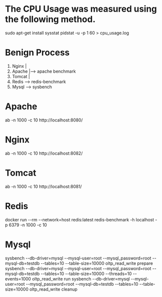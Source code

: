 # The CPU Usage was measured using the following method.

sudo apt-get install sysstat
pidstat -u -p <PID> 1 60 > cpu_usage.log

# Benign Process

1. Nginx	|	
2. Apache	|--> apache benchmark
3. Tomcat	|
4. Redis 	 --> redis-benchmark
5. Mysql  	 --> sysbench

# Apache
ab -n 1000 -c 10 http://localhost:8080/

# Nginx
ab -n 1000 -c 10 http://localhost:8082/

# Tomcat
ab -n 1000 -c 10 http://localhost:8081/

# Redis
docker run --rm --network=host redis:latest redis-benchmark -h localhost -p 6379 -n 1000 -c 10

# Mysql
sysbench --db-driver=mysql --mysql-user=root --mysql_password=root --mysql-db=testdb --tables=10 --table-size=10000 oltp_read_write prepare
sysbench --db-driver=mysql --mysql-user=root --mysql_password=root --mysql-db=testdb --tables=10 --table-size=10000 --threads=10 --events=1000 oltp_read_write run
sysbench --db-driver=mysql --mysql-user=root --mysql_password=root --mysql-db=testdb --tables=10 --table-size=10000 oltp_read_write cleanup

